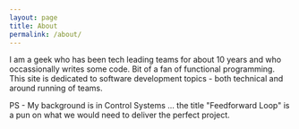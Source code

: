 ```yaml
---
layout: page
title: About
permalink: /about/
---
```


I am a geek who has been tech leading teams for about 10 years and who occassionally writes some code.
Bit of a fan of functional programming.
This site is dedicated to software development topics - both technical and around running of teams.

PS - My background is in Control Systems ... the title "Feedforward Loop" is a pun on what we would need to deliver the perfect project.
